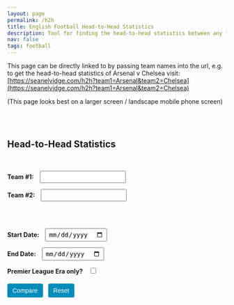 ```yaml
---
layout: page
permalink: /h2h
title: English Football Head-to-Head Statistics
description: Tool for finding the head-to-head statistics between any two teams in the English Football League.
nav: false
tags: football
---
```


This page can be directly linked to by passing team names into the url, e.g. to get the head-to-head statistics of Arsenal v Chelsea visit: [https://seanelvidge.com/h2h?team1=Arsenal&team2=Chelsea](https://seanelvidge.com/h2h?team1=Arsenal&team2=Chelsea)

(This page looks best on a larger screen / landscape mobile phone screen)

<html lang="en">
<script src="https://d3js.org/d3.v7.min.js"></script>

<style>
    /* Buttons styling */
    .btn {
        display: inline-block;
        margin: 6px 8px 0 0;
        padding: 8px 12px;
        border: none;
        border-radius: 4px;
        background-color: #008cba;
        color: #fff;
        font-size: 14px;
        cursor: pointer;
    }
    .btn:hover {
        background-color: #007ba1; /* slightly darker on hover */
    }
    /* Light/dark for buttons */
    body.dark-mode .btn {
        background-color: #444;
        color: #eee;
    }
    body.dark-mode .btn:hover {
        background-color: #666;
    }
    form {
        margin-bottom: 20px;
    }
    label {
        margin-right: 10px;
        font-weight: bold;
    }
    input[type="date"],
    input[type="text"],
    select {
        padding: 4px 6px;
        font-size: 14px;
        margin-right: 8px;
    }
    /* Warning message for unknown teams */
    .warning {
        color: #c00;
        font-weight: bold;
        margin: 10px auto;
        max-width: 300px;
    }
    /* Suggestion lists for the custom auto-complete approach */
    .suggestion-list {
        position: absolute;
        background: #fff;
        border: 1px solid #ccc;
        border-radius: 3px;
        margin-top: 2px;
        z-index: 999;
        width: 200px; /* match input width if desired */
        max-height: 150px;
        overflow-y: auto;
    }
    .suggestion-list li {
        padding: 4px;
        cursor: pointer;
    }
    .suggestion-list li:hover {
        background: #eee;
    }
    .team-logo {
        width: auto;
        max-width: 120px;
        height: 120px;
        display: block;
        margin: 0 auto;
    }
    .team-name {
        font-size: 1.2em;
        font-weight: bold;
        text-align: center;
        margin-top: 5px;
    }
    .button-row {
        margin-top: 10px;
    }
    .teams-row {
        text-align: center;
        margin-bottom: 40px;
        flex-wrap: wrap;
    }
    .vs-label {
        display: none;
        margin: 0 5px;
        font-size: 2em;
        font-weight: bold;
        vertical-align: middle;
    }
    .team-container {
        display: inline-block;
        width: 20%;
        text-align: center;
        vertical-align: middle;
        min-width: 150px;
    }
    svg {
        overflow: visible;
    }
    .chart-container {
        display: flex;
        justify-content: center;
        max-width: 900px;
        margin: 0 auto 2px auto;
    }
    .chart-container svg text {
        fill: currentColor; /* uses the inherited color from the container (which is from body) */
    }
    .chart-container svg {
        width: 100%;
        height: auto;
        display: block;
    }
    .bar-label {
        font-weight: bold;
    }
    .match-list {
        margin-top: 5px;
        text-align: center;
    }
    .match-item {
        margin: 20px 0;
    }
    .match-date {
        margin-bottom: 5px;
        margin-left: 35%;
        text-align: left;
        font-style: italic;
    }

    @media (max-width: 600px) {
        /* Possibly stack team logos vertically, reduce chart container, etc. */
        .team-logo {
            max-width: 60px;
        }
        .teams-row {
            display: flex;
            flex-direction: column;
            align-items: center;
            text-align: center; /* optional */
        }
        .team-container {
            width: 100%;
            margin-bottom: 10px; /* space between the team block and vs */
        }
        .vs-label {
            margin-bottom: 10px; /* small gap below 'vs' */
        }
        .match-date {
            margin-left: 15%; /* bring date closer to center on narrow devices */
        }
        /* Make the form inputs appear one per line */
        form#compareForm {
            display: flex;
            flex-direction: column;
            align-items: flex-start; /* left-align the labels/inputs */
        }
        form#compareForm .form-row,
        form#compareForm br {
            display: none; /* Hide existing line breaks if you'd like a cleaner layout */
        }

        /* Space out each label+input nicely */
        form#compareForm label,
        form#compareForm input[type="text"],
        form#compareForm input[type="date"],
        form#compareForm select {
            display: block; /* Each on its own line */
            margin: 8px 0;
        }

        /* The button row can stay together horizontally, centered */
        .button-row {
            display: flex;
            flex-direction: row;
            justify-content: center;
            width: 100%;
            margin-top: 10px;
        }
    }
</style>

<br /><br /><h2>Head-to-Head Statistics</h2><br />

<form id="compareForm">
  <label for="team1Input">Team #1:</label>
  <input type="text" id="team1Input" list ="teams"/>

<label for="team2Input">Team #2:</label>
<input type="text" id="team2Input" list="teams" />

<datalist id="teams"></datalist>
<br /><br />

<label for="startDate">Start Date:</label>
<input type="date" id="startDate" />

<label for="endDate">End Date:</label>
<input type="date" id="endDate" />

<label for="premierOnly">Premier League Era only?</label>
<input type="checkbox" id="premierOnly" />

  <div class="button-row">
    <button type="submit" class="btn">Compare</button>
    <button type="button" id="resetButton" class="btn">Reset</button>
  </div>
</form>

<div id="warningMessage" class="warning" style="display:none;">Unknown team name!</div>
<div id="shareLink" style="display:none; margin: 10px 0; font-weight: bold;"></div>

<div class="teams-row">
  <div class="team-container" id="team1Container">
    <img class="team-logo" id="team1Logo" />
    <div class="team-name" id="team1Name"></div>
  </div>
  <div class="vs-label" id="vsLabel">vs</div>
  <div class="team-container" id="team2Container">
    <img class="team-logo" id="team2Logo" />
    <div class="team-name" id="team2Name"></div>
  </div>
</div>

<div class="chart-container" id="chart"></div>
<div id="shareLink" style="display:none; margin: 10px 0; font-weight: bold;"></div>
<div class="match-list" id="matchList"></div>

<script>
  function getURLParameter(e) {
    return new URLSearchParams(window.location.search).get(e) || "";
  }
  function editDistance(e, i) {
    e = e.toLowerCase();
    i = i.toLowerCase();
    const t = [];
    for (let i2 = 0; i2 <= e.length; i2++) {
      t[i2] = [i2];
    }
    for (let e2 = 0; e2 <= i.length; e2++) {
      t[0][e2] = e2;
    }
    for (let a = 1; a <= e.length; a++) {
      for (let o = 1; o <= i.length; o++) {
        if (e.charAt(a - 1) === i.charAt(o - 1)) {
          t[a][o] = t[a - 1][o - 1];
        } else {
          t[a][o] =
            1 +
            Math.min(
              t[a - 1][o],
              t[a][o - 1],
              t[a - 1][o - 1]
            );
        }
      }
    }
    return t[e.length][i.length];
  }
  function getClosestTeamName(e, i) {

    if (!e) return "";

// Convert input to lowercase once
    const lowerInput = e.toLowerCase();

// 1) Check for exact match
    const exact = i.find(team => team.toLowerCase() === lowerInput);
    if (exact) {
      return exact;
    }

// 2) Gather partial matches first
    const partials = i.filter(team => team.toLowerCase().includes(lowerInput));
    const candidateList = partials.length ? partials : i;

    let bestTeam = "";
    let bestDistance = Infinity;

    candidateList.forEach(team => {
      const dist = editDistance(team, e);
      if (dist < bestDistance) {
        bestDistance = dist;
        bestTeam = team;
      }
    });

    return bestTeam;
  }

  function filterMatches(e, i, t, a, o, d) {
    return e.filter((n) => {
      const r = n.HomeTeam,
        s = n.AwayTeam;
      if (!(r === i && s === t) && !(r === t && s === i)) return false;
      const dateObj = new Date(n.Date);
      if (a) {
        if (dateObj < new Date(a)) return false;
      }
      if (o) {
        if (dateObj > new Date(o)) return false;
      }
      if (d) {
        if (dateObj < new Date("1992-08-01")) return false;
      }
      return true;
    });
  }
  function calculateStats(e, i, t) {
    let a = 0,  // team1Wins
      o = 0,  // team2Wins
      d = 0,  // draws
      n = 0,  // team1Goals
      r = 0,  // team2Goals
      s = 0,  // biggestWinMarginT1
      biggestWinOccurrencesT1 = [],
      g = 0,  // biggestWinMarginT2
      biggestWinOccurrencesT2 = [];

    e.forEach((h) => {
      const _ = h.HomeTeam,
        u = h.AwayTeam,
        k = +h.hGoal,
        S = +h.aGoal;

      // Tally goals
      if (_ === i) {
        n += k;
        r += S;
      } else if (_ === t) {
        r += k;
        n += S;
      }

      // Determine winner
      if (k > S) {
        const margin = k - S;
        if (_ === i) {
          a++;
          if (margin > s) {
            s = margin;
            biggestWinOccurrencesT1 = [{ date: h.Date, score: h.Score }];
          } else if (margin === s) {
            biggestWinOccurrencesT1.push({ date: h.Date, score: h.Score });
          }
        } else {
          o++;
          if (margin > g) {
            g = margin;
            biggestWinOccurrencesT2 = [{ date: h.Date, score: h.Score }];
          } else if (margin === g) {
            biggestWinOccurrencesT2.push({ date: h.Date, score: h.Score });
          }
        }
      } else if (S > k) {
        const margin = S - k;
        if (u === i) {
          a++;
          if (margin > s) {
            s = margin;
            biggestWinOccurrencesT1 = [{ date: h.Date, score: h.Score }];
          } else if (margin === s) {
            biggestWinOccurrencesT1.push({ date: h.Date, score: h.Score });
          }
        } else {
          o++;
          if (margin > g) {
            g = margin;
            biggestWinOccurrencesT2 = [{ date: h.Date, score: h.Score }];
          } else if (margin === g) {
            biggestWinOccurrencesT2.push({ date: h.Date, score: h.Score });
          }
        }
      } else {
        d++;
      }
    });

    return {
      team1Wins: a,
      team2Wins: o,
      draws: d,
      team1Goals: n,
      team2Goals: r,
      biggestWinMarginT1: s,
      biggestWinOccurrencesT1,
      biggestWinMarginT2: g,
      biggestWinOccurrencesT2
    };
  }
  function renderComparisonChart(stats) {
    // Data for the first three rows
    const chartData = [
      { label: "Wins", team1Value: stats.team1Wins, team2Value: stats.team2Wins },
      { label: "Draws", team1Value: stats.draws, team2Value: stats.draws },
      { label: "Goals For", team1Value: stats.team1Goals, team2Value: stats.team2Goals }
    ];

    const marginData = {
      label: "Biggest Win",
      team1Value: stats.biggestWinMarginT1,
      team2Value: stats.biggestWinMarginT2
    };

    // Remove old chart
    d3.select("#chart").selectAll("*").remove();

    // We'll define a "virtual" width/height for the chart,
    // then scale it to fit the container via viewBox.
    const margin = { top: 20, right: 30, bottom: 20, left: 50 };
    const chartWidth = 800; // internal coordinate space
    const chartHeight = 250;
    const contentWidth = chartWidth - margin.left - margin.right;
    const contentHeight = chartHeight - margin.top - margin.bottom;

    // Rows
    const barHeight = 25;
    const rowGap = 15;
    const totalRows = 4;
    const centerGap = 120;

    // Create an SVG that uses a responsive viewBox
    const svg = d3.select("#chart")
      .append("svg")
      .attr("viewBox", `0 0 ${chartWidth} ${chartHeight}`)
      .attr("preserveAspectRatio", "xMidYMid meet");
    // ensures scaling keeps aspect ratio,
    // "meet" keeps entire chart visible.

    // We'll place a group inside, offset by our margins
    const chartG = svg.append("g")
      .attr("transform", `translate(${margin.left}, ${margin.top})`);

    const halfWidth = (contentWidth - centerGap) / 2;
    const gapLeft = halfWidth;
    const gapCenter = gapLeft + centerGap / 2;

    // Scale for the first 3 rows
    const maxVal = d3.max(chartData, d => Math.max(d.team1Value, d.team2Value));
    const xLeft = d3.scaleLinear().domain([0, maxVal]).range([0, halfWidth]);
    const xRight = d3.scaleLinear().domain([0, maxVal]).range([0, halfWidth]);

    // Render the first 3 rows
    chartData.forEach((d, i) => {
      const yPos = i * (barHeight + rowGap);

      // Left bar
      const wLeft = xLeft(d.team1Value);
      chartG.append("rect")
        .attr("x", gapLeft - wLeft)
        .attr("y", yPos)
        .attr("width", wLeft)
        .attr("height", barHeight)
        .attr("fill", "#599ad3");

      // Left text
      chartG.append("text")
        .attr("x", gapLeft - wLeft - 5)
        .attr("y", yPos + barHeight / 1.5)
        .attr("text-anchor", "end")
        .text(d.team1Value);

      // Center label
      chartG.append("text")
        .attr("x", gapCenter)
        .attr("y", yPos + barHeight / 1.5)
        .attr("text-anchor", "middle")
        .attr("class", "bar-label")
        .text(d.label);

      // Right bar
      const rightX = gapLeft + centerGap;
      const wRight = xRight(d.team2Value);
      chartG.append("rect")
        .attr("x", rightX)
        .attr("y", yPos)
        .attr("width", wRight)
        .attr("height", barHeight)
        .attr("fill", "#d3635a");

      // Right text
      chartG.append("text")
        .attr("x", rightX + wRight + 5)
        .attr("y", yPos + barHeight / 1.5)
        .text(d.team2Value);
    });

    // Biggest Win row
    const maxMargin = 10 //d3.max([marginData.team1Value, marginData.team2Value]);
    const xLeftMargin = d3.scaleLinear().domain([0, maxMargin]).range([0, halfWidth]);
    const xRightMargin = d3.scaleLinear().domain([0, maxMargin]).range([0, halfWidth]);
    const yPosMargin = 3 * (barHeight + rowGap);

    // Team1
    const leftBarWidth = xLeftMargin(marginData.team1Value);
    chartG.append("rect")
      .attr("x", gapLeft - leftBarWidth)
      .attr("y", yPosMargin)
      .attr("width", leftBarWidth)
      .attr("height", barHeight)
      .attr("fill", "#599ad3");

    let team1Label = "";
    if (stats.biggestWinOccurrencesT1 && stats.biggestWinOccurrencesT1.length > 0) {
      // Build a combined string of all date/score pairs
      team1Label = stats.biggestWinOccurrencesT1
        .map(o => `${o.score} on ${o.date}`)
        .join("; ");
    }
    chartG.append("text")
      .attr("x", gapLeft - leftBarWidth - 5)
      .attr("y", yPosMargin + barHeight / 1.5)
      .attr("text-anchor", "end")
      .text(team1Label);

    // Center label
    chartG.append("text")
      .attr("x", gapCenter)
      .attr("y", yPosMargin + barHeight / 1.5)
      .attr("text-anchor", "middle")
      .attr("class", "bar-label")
      .text(marginData.label);

    // Team2
    const rightX = gapLeft + centerGap;
    const rightBarWidth = xRightMargin(marginData.team2Value);
    chartG.append("rect")
      .attr("x", rightX)
      .attr("y", yPosMargin)
      .attr("width", rightBarWidth)
      .attr("height", barHeight)
      .attr("fill", "#d3635a");

    let team2Label = "";
    if (stats.biggestWinOccurrencesT2 && stats.biggestWinOccurrencesT2.length > 0) {
      team2Label = stats.biggestWinOccurrencesT2
        .map(o => `${o.score} on ${o.date}`)
        .join("; ");
    }
    chartG.append("text")
      .attr("x", rightX + rightBarWidth + 5)
      .attr("y", yPosMargin + barHeight / 1.5)
      .text(team2Label);
  }
  function renderMatchesList(e) {
    const i = document.getElementById("matchList");
    i.innerHTML = "";
    const t = e
        .slice()
        .sort((a, b) => new Date(b.Date) - new Date(a.Date)),
      a = document.createElement("h2");
    a.textContent = "Head-to-Head Results";
    i.appendChild(a);
    t.forEach((o) => {
      const d = document.createElement("div");
      d.className = "match-item";
      const n = document.createElement("div");
      n.className = "match-date";
      n.textContent = o.Date;
      d.appendChild(n);
      const r = parseInt(o.hGoal, 10),
        s = parseInt(o.aGoal, 10);
      let h = o.HomeTeam,
        _ = o.AwayTeam;
      if (r > s) {
        h = "<b>" + h + "</b>";
      } else if (s > r) {
        _ = "<b>" + _ + "</b>";
      }
      const u = document.createElement("div");
      u.innerHTML = `${h} vs ${_} (${o.Score})`;
      u.style.textAlign = "center";
      d.appendChild(u);
      i.appendChild(d);
    });
  }
  const teamLogos = {
      "Aberdare Athletic":
        "https://r2.thesportsdb.com/images/media/team/badge/jmcjrh1639005987.png",
      "AFC Bournemouth":
        "https://upload.wikimedia.org/wikipedia/en/e/e5/AFC_Bournemouth_%282013%29.svg",
      "AFC Wimbledon":
        "https://upload.wikimedia.org/wikipedia/en/1/1b/AFC_Wimbledon_%282020%29_logo.svg",
      "Accrington F.C.":
        "https://r2.thesportsdb.com/images/media/team/badge/pdks3s1639600928.png",
      "Accrington Stanley":
        "https://upload.wikimedia.org/wikipedia/en/b/ba/Accrington_Stanley_F.C._logo.svg",
      Aldershot:
        "https://upload.wikimedia.org/wikipedia/en/2/25/Aldershot_FC_crest.svg",
      Arsenal:
        "https://upload.wikimedia.org/wikipedia/en/5/53/Arsenal_FC.svg",
      Ashington:
        "https://upload.wikimedia.org/wikipedia/en/6/61/Ashington_A.F.C._logo.png",
      "Aston Villa":
        "https://upload.wikimedia.org/wikipedia/en/9/9a/Aston_Villa_FC_new_crest.svg",
      Barnet:
        "https://upload.wikimedia.org/wikipedia/en/a/a2/Barnet_FC.svg",
      Barnsley:
        "https://upload.wikimedia.org/wikipedia/en/c/c9/Barnsley_FC.svg",
      Barrow:
        "https://upload.wikimedia.org/wikipedia/en/2/28/Barrow_AFC_logo.svg",
      "Birmingham City":
        "https://upload.wikimedia.org/wikipedia/en/6/68/Birmingham_City_FC_logo.svg",
      "Blackburn Rovers":
        "https://upload.wikimedia.org/wikipedia/en/0/0f/Blackburn_Rovers.svg",
      Blackpool:
        "https://upload.wikimedia.org/wikipedia/en/d/df/Blackpool_FC_logo.svg",
      "Bolton Wanderers":
        "https://upload.wikimedia.org/wikipedia/en/8/82/Bolton_Wanderers_FC_logo.svg",
      Bootle:
        "https://upload.wikimedia.org/wikipedia/en/6/6c/Bootle_FC_logo.png",
      "Boston United":
        "https://upload.wikimedia.org/wikipedia/en/5/53/Boston_United_FC_logo.svg",
      "Bradford City":
        "https://upload.wikimedia.org/wikipedia/en/0/04/Bradford_City_AFC_crest.svg",
      "Bradford Park Avenue":
        "https://upload.wikimedia.org/wikipedia/en/6/62/Bradford_%28Park_Avenue%29_A.F.C._logo.png",
      Brentford:
        "https://upload.wikimedia.org/wikipedia/en/2/2a/Brentford_FC_crest.svg",
      "Brighton & Hove Albion":
        "https://upload.wikimedia.org/wikipedia/en/d/d0/Brighton_and_Hove_Albion_FC_crest.svg",
      "Bristol City":
        "https://upload.wikimedia.org/wikipedia/en/f/f5/Bristol_City_crest.svg",
      "Bristol Rovers":
        "https://upload.wikimedia.org/wikipedia/en/4/47/Bristol_Rovers_F.C._logo.svg",
      Bromley:
        "https://upload.wikimedia.org/wikipedia/en/3/35/Bromley_FC_crest.svg",
      Burnley:
        "https://upload.wikimedia.org/wikipedia/en/6/6d/Burnley_FC_Logo.svg",
      "Burton Albion":
        "https://upload.wikimedia.org/wikipedia/en/5/53/Burton_Albion_FC_logo.svg",
      "Burton Swifts":
        "https://r2.thesportsdb.com/images/media/team/badge/c7ydqi1626283781.png",
      "Burton United":
        "https://r2.thesportsdb.com/images/media/team/badge/csfaiv1623622543.png",
      "Burton Wanderers":
        "https://r2.thesportsdb.com/images/media/team/badge/1vnr3m1639601861.png",
      Bury:
        "https://upload.wikimedia.org/wikipedia/en/6/65/Bury_FC_crest.svg",
      "Cambridge United":
        "https://upload.wikimedia.org/wikipedia/en/8/8f/Cambridge_United_FC.svg",
      "Cardiff City":
        "https://upload.wikimedia.org/wikipedia/en/3/3c/Cardiff_City_crest.svg",
      "Carlisle United":
        "https://upload.wikimedia.org/wikipedia/en/6/6c/Carlisle_United_FC_crest.svg",
      "Charlton Athletic":
        "https://upload.wikimedia.org/wikipedia/en/f/f5/Charlton_Athletic_FC_crest.svg",
      Chelsea:
        "https://upload.wikimedia.org/wikipedia/en/c/cc/Chelsea_FC.svg",
      "Cheltenham Town":
        "https://upload.wikimedia.org/wikipedia/en/c/c3/Cheltenham_Town_F.C._logo.svg",
      Chester:
        "https://upload.wikimedia.org/wikipedia/en/c/cb/Chester-fc.svg",
      Chesterfield:
        "https://upload.wikimedia.org/wikipedia/en/9/94/Chesterfield_FC_crest.svg",
      "Colchester United":
        "https://upload.wikimedia.org/wikipedia/en/9/9c/Colchester_United_FC_crest.svg",
      "Coventry City":
        "https://upload.wikimedia.org/wikipedia/en/7/7b/Coventry_City_FC_crest.svg",
      "Crawley Town":
        "https://upload.wikimedia.org/wikipedia/en/1/11/Crawley_Town_FC_crest.svg",
      "Crewe Alexandra":
        "https://upload.wikimedia.org/wikipedia/en/9/9d/Crewe_Alexandra.svg",
      "Crystal Palace":
        "https://upload.wikimedia.org/wikipedia/en/a/a2/Crystal_Palace_FC_logo_%282022%29.svg",
      "Dagenham and Redbridge":
        "https://upload.wikimedia.org/wikipedia/en/e/e0/Dagenham_and_Redbridge_FC_crest.svg",
      Darlington:
        "https://upload.wikimedia.org/wikipedia/en/a/ad/Darlington_FC_crest.svg",
      Darwen:
        "https://upload.wikimedia.org/wikipedia/en/f/fe/Darwen_FC_crest.png",
      "Derby County":
        "https://upload.wikimedia.org/wikipedia/en/4/4a/Derby_County_crest.svg",
      "Doncaster Rovers":
        "https://upload.wikimedia.org/wikipedia/en/c/c5/Doncaster_Rovers_F.C._logo.svg",
      "Durham City":
        "https://upload.wikimedia.org/wikipedia/en/1/14/DurhamCityBadge.png",
      Everton:
        "https://upload.wikimedia.org/wikipedia/en/7/7c/Everton_FC_logo.svg",
      "Exeter City":
        "https://upload.wikimedia.org/wikipedia/en/7/71/Exeter_City_FC.svg",
      "Fleetwood Town":
        "https://upload.wikimedia.org/wikipedia/en/e/ed/Fleetwood_Town_F.C._logo.svg",
      "Forest Green Rovers":
        "https://upload.wikimedia.org/wikipedia/en/8/85/Forest_Green_Rovers_crest.svg",
      Fulham:
        "https://upload.wikimedia.org/wikipedia/en/e/eb/Fulham_FC_%28shield%29.svg",
      "Gainsborough Trinity":
        "https://upload.wikimedia.org/wikipedia/en/f/f4/Gainsborough_Trinity_FC_crest.svg",
      Gillingham:
        "https://upload.wikimedia.org/wikipedia/en/5/5e/FC_Gillingham_Logo.svg",
      "Glossop North End":
        "https://upload.wikimedia.org/wikipedia/en/5/5e/GNE_afc_badge.png",
      "Grimsby Town":
        "https://upload.wikimedia.org/wikipedia/en/d/db/Grimsby_Town_F.C._logo.svg",
      "Halifax Town":
        "https://upload.wikimedia.org/wikipedia/en/e/e5/FC_Halifax_Town_crest.svg",
      "Harrogate Town":
        "https://upload.wikimedia.org/wikipedia/en/4/40/Harrogate_Town_AFC.svg",
      "Hartlepool United":
        "https://upload.wikimedia.org/wikipedia/en/4/42/Hartlepool_United_FC_crest.svg",
      "Hereford United":
        "https://upload.wikimedia.org/wikipedia/en/7/75/Hereford_United_FC.svg",
      "Huddersfield Town":
        "https://upload.wikimedia.org/wikipedia/en/4/43/Huddersfield_Town_AFC_crest.svg",
      "Hull City":
        "https://upload.wikimedia.org/wikipedia/en/5/54/Hull_City_A.F.C._logo.svg",
      "Ipswich Town":
        "https://upload.wikimedia.org/wikipedia/en/4/43/Ipswich_Town.svg",
      "Kidderminster Harriers":
        "https://upload.wikimedia.org/wikipedia/en/6/6e/Kidderminster_Harriers_FC_crest.svg",
      "Leeds City":
        "https://upload.wikimedia.org/wikipedia/en/9/9b/Leeds_old_arms.png",
      "Leeds United":
        "https://upload.wikimedia.org/wikipedia/en/5/54/Leeds_United_F.C._logo.svg",
      "Leicester City":
        "https://upload.wikimedia.org/wikipedia/en/2/2d/Leicester_City_crest.svg",
      "Leyton Orient":
        "https://upload.wikimedia.org/wikipedia/en/a/a8/Leyton_Orient_F.C._logo.svg",
      "Lincoln City":
        "https://upload.wikimedia.org/wikipedia/en/3/39/Lincoln_City_FC_2024_crest.svg",
      Liverpool:
        "https://upload.wikimedia.org/wikipedia/en/0/0c/Liverpool_FC.svg",
      Loughborough:
        "https://r2.thesportsdb.com/images/media/team/badge/77rjz71639602384.png",
      "Luton Town":
        "https://upload.wikimedia.org/wikipedia/en/9/9d/Luton_Town_logo.svg",
      Macclesfield:
        "https://upload.wikimedia.org/wikipedia/en/7/75/Macclesfield_FC_crest.svg",
      "Maidstone United":
        "https://upload.wikimedia.org/wikipedia/en/b/b8/Maidstone_United_FC_crest.svg",
      "Manchester City":
        "https://upload.wikimedia.org/wikipedia/en/e/eb/Manchester_City_FC_badge.svg",
      "Manchester United":
        "https://upload.wikimedia.org/wikipedia/en/7/7a/Manchester_United_FC_crest.svg",
      "Mansfield Town":
        "https://upload.wikimedia.org/wikipedia/en/7/7d/Mansfield_Town_FC.svg",
      "Merthyr Town":
        "https://upload.wikimedia.org/wikipedia/en/4/42/Merthyr_Town_FC_crest.svg",
      Middlesbrough:
        "https://upload.wikimedia.org/wikipedia/en/2/2c/Middlesbrough_FC_crest.svg",
      "Middlesbrough Ironopolis":
        "https://r2.thesportsdb.com/images/media/team/badge/vibcqw1639600004.png",
      Millwall:
        "https://upload.wikimedia.org/wikipedia/en/9/98/Millwall_FC_crest.svg",
      "Milton Keynes Dons":
        "https://upload.wikimedia.org/wikipedia/en/b/b9/Milton_Keynes_Dons_FC_crest.svg",
      Morecambe:
        "https://upload.wikimedia.org/wikipedia/en/e/ee/Morecambe_FC_crest.svg",
      Nelson:
        "https://upload.wikimedia.org/wikipedia/en/9/94/Nelson_FC_Logo.png",
      "New Brighton":
        "https://upload.wikimedia.org/wikipedia/en/a/ac/New_Brighton_AFC_crest.jpg",
      "Newcastle United":
        "https://upload.wikimedia.org/wikipedia/en/5/56/Newcastle_United_Logo.svg",
      "Newport County":
        "https://upload.wikimedia.org/wikipedia/en/4/44/Newport_County_AFC_crest.svg",
      "Northampton Town":
        "https://upload.wikimedia.org/wikipedia/en/2/2d/Northampton_Town_F.C._logo.svg",
      "Northwich Victoria":
        "https://upload.wikimedia.org/wikipedia/en/1/15/Northwich.png",
      "Norwich City":
        "https://upload.wikimedia.org/wikipedia/en/1/17/Norwich_City_FC_logo.svg",
      "Nottingham Forest":
        "https://upload.wikimedia.org/wikipedia/en/e/e5/Nottingham_Forest_F.C._logo.svg",
      "Notts County":
        "https://upload.wikimedia.org/wikipedia/en/2/2e/Notts_County_Logo.svg",
      "Oldham Athletic":
        "https://upload.wikimedia.org/wikipedia/en/a/a2/Oldham_Athletic_AFC_%28emblem%29.svg",
      "Oxford United":
        "https://upload.wikimedia.org/wikipedia/en/3/3e/Oxford_United_FC_logo.svg",
      "Peterborough United":
        "https://upload.wikimedia.org/wikipedia/en/d/d4/Peterborough_United.svg",
      "Plymouth Argyle":
        "https://upload.wikimedia.org/wikipedia/en/a/a8/Plymouth_Argyle_F.C._logo.svg",
      "Port Vale":
        "https://upload.wikimedia.org/wikipedia/en/5/5f/Port_Vale_logo.svg",
      Portsmouth:
        "https://upload.wikimedia.org/wikipedia/en/3/38/Portsmouth_FC_logo.svg",
      "Preston North End":
        "https://upload.wikimedia.org/wikipedia/en/8/82/Preston_North_End_FC.svg",
      "Queens Park Rangers":
        "https://upload.wikimedia.org/wikipedia/en/3/31/Queens_Park_Rangers_crest.svg",
      Reading:
        "https://upload.wikimedia.org/wikipedia/en/1/11/Reading_FC.svg",
      Rochdale:
        "https://upload.wikimedia.org/wikipedia/en/b/bb/Rochdale_AFC_crest.svg",
      "Rotherham County":
        "https://upload.wikimedia.org/wikipedia/en/1/14/Rotherham_County_FC_crest.png",
      "Rotherham Town":
        "https://upload.wikimedia.org/wikipedia/en/b/be/Rotherham_Town_FC_crest.png",
      "Rotherham United":
        "https://upload.wikimedia.org/wikipedia/en/c/c0/Rotherham_United_FC.svg",
      "Rushden & Diamonds":
        "https://upload.wikimedia.org/wikipedia/en/e/e3/AFC_Rushden_and_Diamonds_logo.png",
      "Salford City":
        "https://upload.wikimedia.org/wikipedia/en/e/e7/Salford_City_FC_crest.svg",
      Scarborough:
        "https://upload.wikimedia.org/wikipedia/en/9/9a/Scarborough_FC_crest.svg",
      "Scunthorpe United":
        "https://upload.wikimedia.org/wikipedia/en/c/c1/Scunthorpe_United_FC_125_crest.svg",
      "Sheffield United":
        "https://upload.wikimedia.org/wikipedia/en/9/9c/Sheffield_United_FC_logo.svg",
      "Sheffield Wednesday":
        "https://upload.wikimedia.org/wikipedia/en/8/88/Sheffield_Wednesday_badge.svg",
      "Shrewsbury Town":
        "https://upload.wikimedia.org/wikipedia/en/1/1b/Shrewsbury_Town_F.C._logo.svg",
      "South Shields":
        "https://upload.wikimedia.org/wikipedia/en/8/81/South_Shields_F.C._New_Crest.png",
      "Southend United":
        "https://upload.wikimedia.org/wikipedia/en/7/79/Southend_United.svg",
      Southampton:
        "https://upload.wikimedia.org/wikipedia/en/c/c9/FC_Southampton.svg",
      Southport:
        "https://upload.wikimedia.org/wikipedia/en/3/35/Southport_FC_crest.svg",
      "Stalybridge Celtic":
        "https://upload.wikimedia.org/wikipedia/en/c/c7/StalybridgeCeltic.png",
      Stevenage:
        "https://upload.wikimedia.org/wikipedia/en/4/49/Stevenage_FC_crest.svg",
      "Stockport County":
        "https://upload.wikimedia.org/wikipedia/en/4/43/Stockport_County_FC_logo_2020.svg",
      "Stoke City":
        "https://upload.wikimedia.org/wikipedia/en/2/29/Stoke_City_FC.svg",
      Sunderland:
        "https://upload.wikimedia.org/wikipedia/en/7/77/Logo_Sunderland.svg",
      "Sutton United":
        "https://upload.wikimedia.org/wikipedia/en/e/eb/Sutton_United_FC_crest.svg",
      "Swansea City":
        "https://upload.wikimedia.org/wikipedia/en/f/f9/Swansea_City_AFC_logo.svg",
      "Swindon Town":
        "https://upload.wikimedia.org/wikipedia/en/a/a3/Swindon_Town_FC.svg",
      Thames:
        "https://r2.thesportsdb.com/images/media/team/badge/68ob3g1623622459.png",
      "Torquay United":
        "https://upload.wikimedia.org/wikipedia/commons/b/b9/TUFC_125.png",
      "Tottenham Hotspur":
        "https://upload.wikimedia.org/wikipedia/en/b/b4/Tottenham_Hotspur.svg",
      "Tranmere Rovers":
        "https://upload.wikimedia.org/wikipedia/en/5/55/Tranmere_Rovers_FC_crest.svg",
      Walsall:
        "https://upload.wikimedia.org/wikipedia/en/e/ef/Walsall_FC.svg",
      Watford:
        "https://upload.wikimedia.org/wikipedia/en/e/e2/Watford.svg",
      "West Bromwich Albion":
        "https://upload.wikimedia.org/wikipedia/en/8/8b/West_Bromwich_Albion.svg",
      "West Ham United":
        "https://upload.wikimedia.org/wikipedia/en/c/c2/West_Ham_United_FC_logo.svg",
      "Wigan Athletic":
        "https://upload.wikimedia.org/wikipedia/en/4/43/Wigan_Athletic.svg",
      "Wigan Borough":
        "https://upload.wikimedia.org/wikipedia/en/5/52/Wigan_Borough_FC_crest.png",
      Wimbledon:
        "https://upload.wikimedia.org/wikipedia/en/b/b3/Wimbledon_FC_crest.svg",
      "Wolverhampton Wanderers":
        "https://upload.wikimedia.org/wikipedia/en/f/fc/Wolverhampton_Wanderers.svg",
      Workington:
        "https://upload.wikimedia.org/wikipedia/en/f/fe/Workington_AFC_crest.svg",
      Wrexham:
        "https://upload.wikimedia.org/wikipedia/en/0/0d/Wrexham_A.F.C._Logo.svg",
      "Wycombe Wanderers":
        "https://upload.wikimedia.org/wikipedia/en/f/fb/Wycombe_Wanderers_FC_logo.svg",
      "Yeovil Town":
        "https://upload.wikimedia.org/wikipedia/en/5/5c/Yeovil_Town_FC_crest.svg",
      "York City":
        "https://upload.wikimedia.org/wikipedia/en/7/71/York_City_FC.svg",
    },
    csvUrl =
      "https://raw.githubusercontent.com/seanelvidge/England-football-results/main/EnglandLeagueResults.csv";
  let allMatches = [],
    allTeams = [];
  d3.csv(csvUrl).then((e2) => {
    allMatches = e2;
    const i = new Set();
    e2.forEach((n) => {
      i.add(n.HomeTeam);
      i.add(n.AwayTeam);
    });
    allTeams = Array.from(i).sort();
    const t = document.getElementById("teams");
    allTeams.forEach((n) => {
      const r = document.createElement("option");
      r.value = n;
      t.appendChild(r);
    });
    const a = getURLParameter("team1"),
      o = getURLParameter("team2"),
      start = getURLParameter("startDate"),
      end = getURLParameter("endDate"),
      ple = getURLParameter("PLEra");
    if (a) {
      document.getElementById("team1Input").value = getClosestTeamName(
        a,
        allTeams
      );
    }
    if (o) {
      document.getElementById("team2Input").value = getClosestTeamName(
        o,
        allTeams
      );
    }
    if (start) {
      document.getElementById("startDate").value = start;
    }
    if (end) {
      document.getElementById("endDate").value = end;
    }
    if (ple && ple === "true") { // Checkbox should match "true" (case-sensitive)
      document.getElementById("premierOnly").checked = true;
    }
    if (a || o) {
      document.querySelector('#compareForm button[type="submit"]').click();
    }
  });
  document
    .getElementById("compareForm")
    .addEventListener("submit", (e2) => {
      e2.preventDefault();
      const iRaw = document.getElementById("team1Input").value.trim(),
        tRaw = document.getElementById("team2Input").value.trim(),
        a = document.getElementById("startDate").value,
        o = document.getElementById("endDate").value,
        d = document.getElementById("premierOnly").checked;

      // Attempt to match team1 input
      let i = allTeams.includes(iRaw) ? iRaw : getClosestTeamName(iRaw, allTeams);
      // Attempt to match team2 input
      let t = allTeams.includes(tRaw) ? tRaw : getClosestTeamName(tRaw, allTeams);

      // If either is empty after trying, show warning & stop
      const warnDiv = document.getElementById("warningMessage");
      warnDiv.style.display = "none";
      if (!i) {
        warnDiv.textContent = "Unknown team name: " + iRaw;
        warnDiv.style.display = "block";
        return;
      }
      if (!t) {
        warnDiv.textContent = "Unknown team name: " + tRaw;
        warnDiv.style.display = "block";
        return;
      }

      // Now we have valid i & t
      document.getElementById("team1Logo").src = teamLogos[i] || "";
      document.getElementById("team2Logo").src = teamLogos[t] || "";
      document.getElementById("team1Name").textContent = i;
      document.getElementById("team2Name").textContent = t;
      document.getElementById("vsLabel").style.display = i && t ? "inline-block" : "none";

      const n = filterMatches(allMatches, i, t, a, o, d),
        r = calculateStats(n, i, t);
      renderComparisonChart(r);
      renderMatchesList(n);

      // Build a new shareable URL with the final, matched names:
      const baseUrl = "https://seanelvidge.com/h2h";
      const shareUrl = `${baseUrl}?team1=${encodeURIComponent(i)}&team2=${encodeURIComponent(t)}${a ? `&startDate=${encodeURIComponent(a)}` : ""}${o ? `&endDate=${encodeURIComponent(o)}` : ""}${d ? `&PLEra=true` : ""}`;

      // Insert a link in the #shareLink div:
      const shareDiv = document.getElementById("shareLink");
      shareDiv.style.display = "block";
      shareDiv.innerHTML = `
    <a href="${shareUrl}" target="_blank" rel="noopener">URL link for this head-to-head</a><br><br>
    `;
    });
  document
    .getElementById("resetButton")
    .addEventListener("click", () => {
      window.location.search = "";
      window.location.reload();
    });
</script>

</html>
